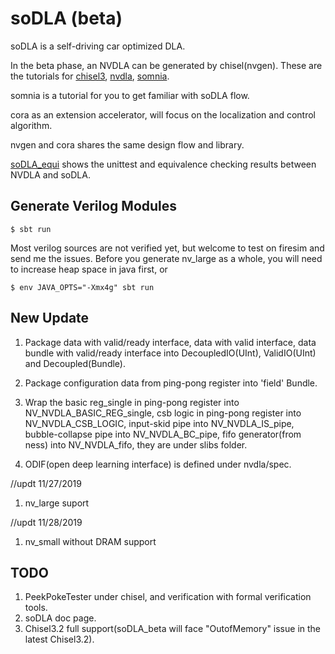 soDLA (beta)
================

soDLA is a self-driving car optimized DLA.

In the beta phase, an NVDLA can be generated by chisel(nvgen). These are the tutorials for [chisel3](https://chisel.eecs.berkeley.edu/index.html#getstarted), [nvdla](http://nvdla.org/hw/v1/hwarch.html), [somnia](https://github.com/soDLA-publishment/somnia).

somnia is a tutorial for you to get familiar with soDLA flow.

cora as an extension accelerator, will focus on the localization and control algorithm.

nvgen and cora shares the same design flow and library.

[soDLA_equi](https://github.com/redpanda3/soDLA_equi) shows the unittest and equivalence checking results between NVDLA and soDLA.


Generate Verilog Modules
----------------
    $ sbt run
    
Most verilog sources are not verified yet, but welcome to test on firesim and send me the issues. Before you generate nv_large as a whole, you will need to increase heap space in java first, or 

    $ env JAVA_OPTS="-Xmx4g" sbt run
    

New Update
----------------
1. Package data with valid/ready interface, data with valid interface, data bundle with valid/ready interface into DecoupledIO(UInt), ValidIO(UInt) and Decoupled(Bundle).

2. Package configuration data from ping-pong register into 'field' Bundle.

3. Wrap the basic reg_single in ping-pong register into NV_NVDLA_BASIC_REG_single, csb logic in ping-pong register into NV_NVDLA_CSB_LOGIC, input-skid pipe into NV_NVDLA_IS_pipe, bubble-collapse pipe into NV_NVDLA_BC_pipe, fifo generator(from ness) into NV_NVDLA_fifo, they are under slibs folder.

4. ODIF(open deep learning interface) is defined under nvdla/spec.

//updt 11/27/2019

1. nv_large suport 

//updt 11/28/2019

1. nv_small without DRAM support




TODO
----------------
1. PeekPokeTester under chisel, and verification with formal verification tools.
2. soDLA doc page.
3. Chisel3.2 full support(soDLA_beta will face "OutofMemory" issue in the latest Chisel3.2). 




